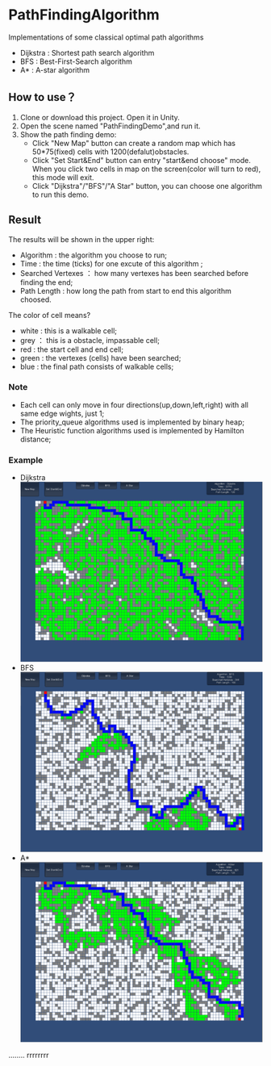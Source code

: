 # PathFindingAlgorithm
Implementations of some classical optimal path algorithms    
* Dijkstra : Shortest path search algorithm    
* BFS : Best-First-Search algorithm   
* A* : A-star algorithm    
## How to use？    
1. Clone or download this project. Open it in Unity.   
2. Open the scene named "PathFindingDemo",and run it.   
3. Show the path finding demo:  
   * Click "New Map" button can create a random map which has 50*75(fixed) cells with 1200(defalut)obstacles.   
   * Click "Set Start&End" button can entry "start&end choose" mode. When you click two cells in map on the screen(color will turn to red), this
   mode will exit.   
   * Click "Dijkstra"/"BFS"/"A Star" button, you can choose one algorithm to run this demo.    
## Result    
The results will be shown in the upper right:   
* Algorithm  :  the algorithm you choose to run;  
* Time :  the time (ticks) for one excute of this algorithm ;
* Searched Vertexes ： how many vertexes has been searched before finding the end;
* Path Length : how long the path from start to end this algorithm choosed.     

The color of cell means?
*  white :  this is a walkable cell;
*  grey ： this is a obstacle, impassable cell;  
*  red : the start cell and end cell;  
*  green : the vertexes (cells) have been searched;  
*  blue : the final path consists of walkable cells;
### Note
*  Each cell can only move in four directions(up,down,left,right) with all same edge wights, just 1;
*  The priority_queue algorithms used is implemented by binary heap;
*  The Heuristic function algorithms used is implemented by Hamilton distance;
### Example
* Dijkstra    
![Dijkstra](https://github.com/bia24/PathFindingAlgorithm/blob/master/Dijkstra.png)     
* BFS   
![BFS](https://github.com/bia24/PathFindingAlgorithm/blob/master/BFS.png)   
* A*    
![A*](https://github.com/bia24/PathFindingAlgorithm/blob/master/AStar.png)   

........
rrrrrrrr
